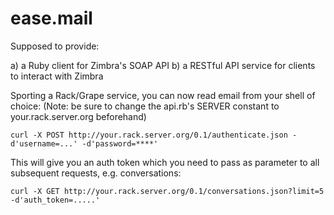 ease.mail
=========

Supposed to provide:

a) a Ruby client for Zimbra's SOAP API
b) a RESTful API service for clients to interact with Zimbra

Sporting a Rack/Grape service, you can now read email from your shell of choice:
(Note: be sure to change the api.rb's SERVER constant to your.rack.server.org beforehand)

    curl -X POST http://your.rack.server.org/0.1/authenticate.json -d'username=...' -d'password=****'

This will give you an auth token which you need to pass as parameter to all subsequent requests, e.g. conversations:

    curl -X GET http://your.rack.server.org/0.1/conversations.json?limit=5 -d'auth_token=.....'